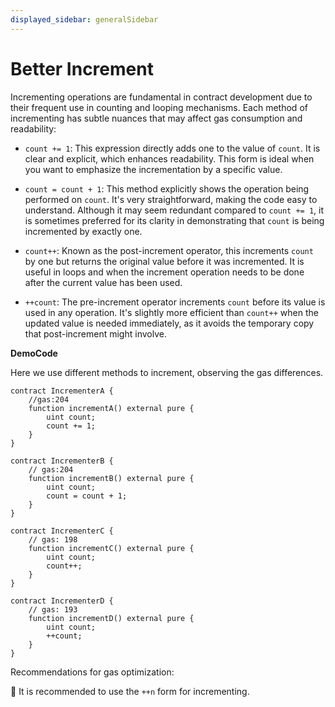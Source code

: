 ```yaml
---
displayed_sidebar: generalSidebar
---
```

# Better Increment

Incrementing operations are fundamental in contract development due to their frequent use in counting and looping mechanisms. Each method of incrementing has subtle nuances that may affect gas consumption and readability:

- `count += 1`: This expression directly adds one to the value of `count`. It is clear and explicit, which enhances readability. This form is ideal when you want to emphasize the incrementation by a specific value.

- `count = count + 1`: This method explicitly shows the operation being performed on `count`. It's very straightforward, making the code easy to understand. Although it may seem redundant compared to `count += 1`, it is sometimes preferred for its clarity in demonstrating that `count` is being incremented by exactly one.

- `count++`: Known as the post-increment operator, this increments `count` by one but returns the original value before it was incremented. It is useful in loops and when the increment operation needs to be done after the current value has been used.

- `++count`: The pre-increment operator increments `count` before its value is used in any operation. It's slightly more efficient than `count++` when the updated value is needed immediately, as it avoids the temporary copy that post-increment might involve.

**DemoCode**

Here we use different methods to increment, observing the gas differences.

```solidity
contract IncrementerA {
    //gas:204
    function incrementA() external pure {
        uint count;
        count += 1;
    }
}

contract IncrementerB {
    // gas:204
    function incrementB() external pure {
        uint count;
        count = count + 1;
    }
}

contract IncrementerC {
    // gas: 198
    function incrementC() external pure {
        uint count;
        count++;
    }
}

contract IncrementerD {
    // gas: 193
    function incrementD() external pure {
        uint count;
        ++count;
    }
}
```
Recommendations for gas optimization:

🌟 It is recommended to use the `++n` form for incrementing.
